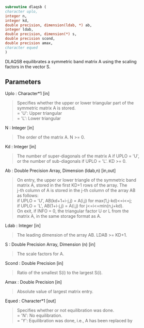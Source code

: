 ```fortran  
subroutine dlaqsb (  
character uplo,  
integer n,  
integer kd,  
double precision, dimension(ldab, *) ab,  
integer ldab,  
double precision, dimension(*) s,  
double precision scond,  
double precision amax,  
character equed  
)  
```  
  
DLAQSB equilibrates a symmetric band matrix A using the scaling  
factors in the vector S.  
  
## Parameters  
Uplo : Character*1 [in]  
> Specifies whether the upper or lower triangular part of the  
> symmetric matrix A is stored.  
> = 'U':  Upper triangular  
> = 'L':  Lower triangular  
  
N : Integer [in]  
> The order of the matrix A.  N >= 0.  
  
Kd : Integer [in]  
> The number of super-diagonals of the matrix A if UPLO = 'U',  
> or the number of sub-diagonals if UPLO = 'L'.  KD >= 0.  
  
Ab : Double Precision Array, Dimension (ldab,n) [in,out]  
> On entry, the upper or lower triangle of the symmetric band  
> matrix A, stored in the first KD+1 rows of the array.  The  
> j-th column of A is stored in the j-th column of the array AB  
> as follows:  
> if UPLO = 'U', AB(kd+1+i-j,j) = A(i,j) for max(1,j-kd)<=i<=j;  
> if UPLO = 'L', AB(1+i-j,j)    = A(i,j) for j<=i<=min(n,j+kd).  
> On exit, if INFO = 0, the triangular factor U or L from the  
> matrix A, in the same storage format as A.  
  
Ldab : Integer [in]  
> The leading dimension of the array AB.  LDAB >= KD+1.  
  
S : Double Precision Array, Dimension (n) [in]  
> The scale factors for A.  
  
Scond : Double Precision [in]  
> Ratio of the smallest S(i) to the largest S(i).  
  
Amax : Double Precision [in]  
> Absolute value of largest matrix entry.  
  
Equed : Character*1 [out]  
> Specifies whether or not equilibration was done.  
> = 'N':  No equilibration.  
> = 'Y':  Equilibration was done, i.e., A has been replaced by  
  
